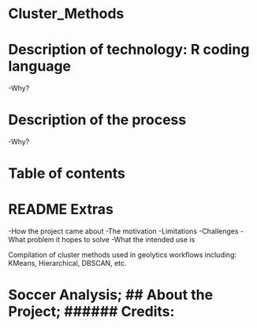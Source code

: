 # Cluster_Methods
# Description of technology: R coding language
-Why?
# Description of the process
-Why?
# Table of contents

# README Extras
-How the project came about
-The motivation
-Limitations
-Challenges
-What problem it hopes to solve
-What the intended use is

Compilation of cluster methods used in geolytics workflows including: KMeans, Hierarchical, DBSCAN, etc.

# Soccer Analysis; ## About the Project; ###### Credits:
